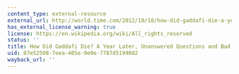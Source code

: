 ```yaml
---
content_type: external-resource
external_url: http://world.time.com/2012/10/18/how-did-gaddafi-die-a-year-later-unanswered-questions-and-bad-blood/
has_external_license_warning: true
license: https://en.wikipedia.org/wiki/All_rights_reserved
status: ''
title: How Did Gaddafi Die? A Year Later, Unanswered Questions and Bad Blood
uid: 87e52508-7eea-405e-9e0e-7787d5199882
wayback_url: ''
---
```

